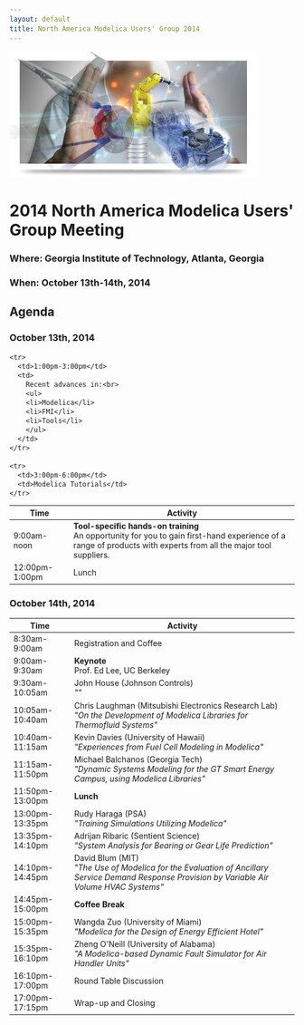 ```yaml
---
layout: default
title: North America Modelica Users' Group 2014
---
```


<div class="paddedLR pull-right">
  <img src="/images/graphic.png"/>
</div>

# 2014 North America Modelica Users' Group Meeting

### Where: Georgia Institute of Technology, Atlanta, Georgia

### When: October 13th-14th, 2014

## Agenda

### October 13th, 2014

<table class="table table-condensed table-bordered table-striped">
  <thead>
    <tr>
      <th>Time</th>
      <th>Activity</th>
    </tr>
  </thead>
  <tbody>
    <tr>
      <td>9:00am-noon</td>
      <td>
	    <b>Tool-specific hands-on training</b><br>
	    An opportunity for you to gain first-hand experience of a range
	    of products with experts from all the major tool suppliers.
	  </td>
    </tr>
    <tr>
      <td>12:00pm-1:00pm</td>
      <td>
	    Lunch
	  </td>
    </tr>

    <tr>
      <td>1:00pm-3:00pm</td>
      <td>
	    Recent advances in:<br>
		<ul>
		<li>Modelica</li>
		<li>FMI</li>
		<li>Tools</li>
		</ul>
	  </td>
    </tr>

	<tr>
	  <td>3:00pm-6:00pm</td>
	  <td>Modelica Tutorials</td>
	</tr>
  </tbody>
</table>

### October 14th, 2014

<table class="table table-condensed table-bordered table-striped">
  <thead>
    <tr>
      <th>Time</th>
      <th>Activity</th>
    </tr>
  </thead>
  <tbody>
    <tr>
	  <td>8:30am-9:00am</td>
	  <td>Registration and Coffee</td>
	</tr>
    <tr>
	  <td>9:00am-9:30am</td>
	  <td><b>Keynote</b><br>Prof. Ed Lee, UC Berkeley</td>
	</tr>
    <tr>
	  <td>9:30am-10:05am</td>
	  <td>
	  John House (Johnson Controls)<br>
	  <i>""</i>
	  </td>
	</tr>
    <tr>
	  <td>10:05am-10:40am</td>
	  <td>
	  Chris Laughman (Mitsubishi Electronics Research Lab)<br>
	  <i>"On the Development of Modelica Libraries for Thermofluid Systems"</i>
	  </td>
	</tr>
    <tr>
	  <td>10:40am-11:15am</td>
	  <td>
	  Kevin Davies (University of Hawaii)<br>
	  <i>"Experiences from Fuel Cell Modeling in Modelica"</i>
	  </td>
	</tr>
    <tr>
	  <td>11:15am-11:50pm</td>
	  <td>
	  Michael Balchanos (Georgia Tech)<br>
	  <i>"Dynamic Systems Modeling for the GT Smart Energy Campus, using Modelica Libraries"</i>
	  </td>
	</tr>
    <tr>
	  <td>11:50pm-13:00pm</td>
	  <td><b>Lunch</b></td>
	</tr>
    <tr>
	  <td>13:00pm-13:35pm</td>
	  <td>
	  Rudy Haraga (PSA)<br>
	  <i>"Training Simulations Utilizing Modelica"</i>
	  </td>
	</tr>
    <tr>
	  <td>13:35pm-14:10pm</td>
	  <td>
	  Adrijan Ribaric (Sentient Science)<br>
	  <i>"System Analysis for Bearing or Gear Life Prediction"</i>
	  </td>
	</tr>
    <tr>
	  <td>14:10pm-14:45pm</td>
	  <td>
	  David Blum (MIT)<br>
	  <i>"The Use of Modelica for the Evaluation of Ancillary Service Demand Response Provision by Variable Air Volume HVAC Systems"</i>
	  </td>
	</tr>
    <tr>
	  <td>14:45pm-15:00pm</td>
	  <td><b>Coffee Break</b></td>
	</tr>
    <tr>
	  <td>15:00pm-15:35pm</td>
	  <td>
	  Wangda Zuo (University of Miami)<br>
	  <i>"Modelica for the Design of Energy Efficient Hotel"</i>
	  </td>
	</tr>
    <tr>
	  <td>15:35pm-16:10pm</td>
	  <td>
	  Zheng O'Neill (University of Alabama)<br>
	  <i>"A Modelica-based Dynamic Fault Simulator for Air Handler Units"</i>
	  </td>
	</tr>
    <tr>
	  <td>16:10pm-17:00pm</td>
	  <td>Round Table Discussion</td>
	</tr>
    <tr>
	  <td>17:00pm-17:15pm</td>
	  <td>Wrap-up and Closing</td>
	</tr>
  </tbody>
</table>

<br>
<br>
